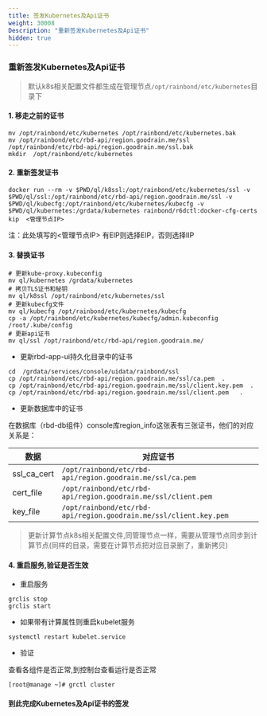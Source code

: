```yaml
---
title: 签发Kubernetes及Api证书
weight: 30008
Description: "重新签发Kubernetes及Api证书"
hidden: true
---
```


### 重新签发Kubernetes及Api证书

> 默认k8s相关配置文件都生成在管理节点`/opt/rainbond/etc/kubernetes`目录下

#### 1. 移走之前的证书

```shell
mv /opt/rainbond/etc/kubernetes /opt/rainbond/etc/kubernetes.bak
mv /opt/rainbond/etc/rbd-api/region.goodrain.me/ssl  /opt/rainbond/etc/rbd-api/region.goodrain.me/ssl.bak
mkdir  /opt/rainbond/etc/kubernetes

```
#### 2. 重新签发证书

```shell
docker run --rm -v $PWD/ql/k8ssl:/opt/rainbond/etc/kubernetes/ssl -v $PWD/ql/ssl:/opt/rainbond/etc/rbd-api/region.goodrain.me/ssl -v $PWD/ql/kubecfg:/opt/rainbond/etc/kubernetes/kubecfg -v $PWD/ql/kubernetes:/grdata/kubernetes rainbond/r6dctl:docker-cfg-certs kip  <管理节点IP>
```

注：此处填写的<管理节点IP> 有EIP则选择EIP，否则选择IIP


#### 3. 替换证书

```shell
# 更新kube-proxy.kubeconfig
mv ql/kubernetes /grdata/kubernetes
# 拷贝TLS证书和秘钥  
mv ql/k8ssl /opt/rainbond/etc/kubernetes/ssl
# 更新kubecfg文件  
mv ql/kubecfg /opt/rainbond/etc/kubernetes/kubecfg
cp -a /opt/rainbond/etc/kubernetes/kubecfg/admin.kubeconfig /root/.kube/config
# 更新api证书
mv ql/ssl /opt/rainbond/etc/rbd-api/region.goodrain.me/
```

- 更新rbd-app-ui持久化目录中的证书

```shell
cd  /grdata/services/console/uidata/rainbond/ssl
cp /opt/rainbond/etc/rbd-api/region.goodrain.me/ssl/ca.pem  .
cp /opt/rainbond/etc/rbd-api/region.goodrain.me/ssl/client.key.pem  .
cp /opt/rainbond/etc/rbd-api/region.goodrain.me/ssl/client.pem   .
```

- 更新数据库中的证书

在数据库（rbd-db组件）console库region_info这张表有三张证书，他们的对应关系是：

| 数据               | 对应证书      |
| ----------------------- | --------------------- |
|ssl_ca_cert  |`/opt/rainbond/etc/rbd-api/region.goodrain.me/ssl/ca.pem` |
|cert_file  | `/opt/rainbond/etc/rbd-api/region.goodrain.me/ssl/client.pem`|
|key_file  |`/opt/rainbond/etc/rbd-api/region.goodrain.me/ssl/client.key.pem`|


> 更新计算节点k8s相关配置文件,同管理节点一样，需要从管理节点同步到计算节点(同样的目录，需要在计算节点把对应目录删了，重新拷贝)


#### 4. 重启服务,验证是否生效

- 重启服务

```shell
grclis stop
grclis start
```

- 如果带有计算属性则重启kubelet服务

```shell
systemctl restart kubelet.service
```

- 验证

查看各组件是否正常,到控制台查看运行是否正常

```shell
[root@manage ~]# grctl cluster

```


#### 到此完成Kubernetes及Api证书的签发